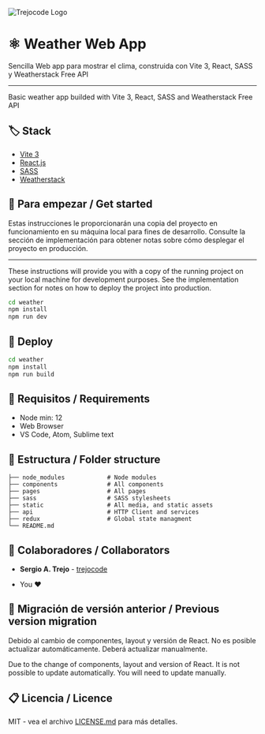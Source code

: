 ![Trejocode Logo](https://res.cloudinary.com/trejocode/image/upload/v1586298449/Trejocode/logo_t0otlj.png)

# ⚛️ Weather Web App

Sencilla Web app para mostrar el clima, construida con Vite 3, React, SASS y Weatherstack Free API

---

Basic weather app builded with Vite 3, React, SASS and Weatherstack Free API

## 🏷️ Stack

- [Vite 3](https://vitejs.dev/)
- [React.js](https://es.reactjs.org/)
- [SASS](https://sass-lang.com/)
- [Weatherstack](https://weatherstack.com/)

## 🚀 Para empezar / Get started

Estas instrucciones le proporcionarán una copia del proyecto en funcionamiento en su máquina local para fines de desarrollo. Consulte la sección de implementación para obtener notas sobre cómo desplegar el proyecto en producción.

---

These instructions will provide you with a copy of the running project on your local machine for development purposes. See the implementation section for notes on how to deploy the project into production.

```bash
cd weather
npm install
npm run dev
```

## 🚀 Deploy

```bash
cd weather
npm install
npm run build
```

## 📐 Requisitos / Requirements

- Node min: 12
- Web Browser
- VS Code, Atom, Sublime text

## 📁 Estructura / Folder structure

    ├── node_modules            # Node modules
    ├── components              # All components
    ├── pages                   # All pages
    ├── sass                    # SASS stylesheets
    ├── static                  # All media, and static assets
    ├── api                     # HTTP Client and services
    ├── redux                   # Global state managment
    └── README.md

## 🤝 Colaboradores / Collaborators

- **Sergio A. Trejo** - [trejocode](https://github.com/trejocode)

* You ❤

## 📕 Migración de versión anterior / Previous version migration

Debido al cambio de componentes, layout y versión de React. No es posible actualizar automáticamente. Deberá actualizar manualmente.

Due to the change of components, layout and version of React. It is not possible to update automatically. You will need to update manually.

## 📋 Licencia / Licence

MIT - vea el archivo [LICENSE.md](LICENSE.md) para más detalles.
